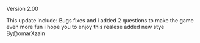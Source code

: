 
Version 2.00

This update include:
Bugs fixes
and i added 2 questions to make the game even more fun
i hope you to enjoy this realese
added new stye 
By@omarXzain 